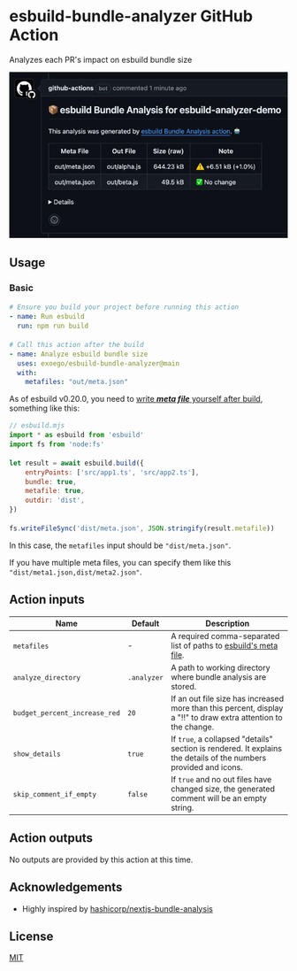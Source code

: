 # esbuild-bundle-analyzer GitHub Action

Analyzes each PR's impact on esbuild bundle size

![comment-example](/doc/comment.png "Comment Example")

## Usage

### Basic

```yaml
# Ensure you build your project before running this action
- name: Run esbuild
  run: npm run build

# Call this action after the build
- name: Analyze esbuild bundle size
  uses: exoego/esbuild-bundle-analyzer@main
  with:
    metafiles: "out/meta.json"
```

As of esbuild v0.20.0, you need to [write
***meta file*** yourself after build](https://esbuild.github.io/api/#metafile), something like this:

```javascript
// esbuild.mjs
import * as esbuild from 'esbuild'
import fs from 'node:fs'

let result = await esbuild.build({
    entryPoints: ['src/app1.ts', 'src/app2.ts'],
    bundle: true,
    metafile: true,
    outdir: 'dist',
})

fs.writeFileSync('dist/meta.json', JSON.stringify(result.metafile))
```

In this case, the `metafiles` input should be `"dist/meta.json"`.

If you have multiple meta files, you can specify them like this `"dist/meta1.json,dist/meta2.json"`.

## Action inputs

Name   | Default | Description
-------|---------|------------
`metafiles` | - | A required comma-separated list of paths to [esbuild's meta file]([https://esbuild.github.io/api/#metafile]).
`analyze_directory` | `.analyzer` | A path to working directory where bundle analysis are stored.
`budget_percent_increase_red` | `20` | If an out file size has increased more than this percent, display a "‼️" to draw extra attention to the change.
`show_details` | `true` | If `true`, a collapsed "details" section is rendered. It explains the details of the numbers provided and icons.
`skip_comment_if_empty` | `false` | If `true` and no out files have changed size, the generated comment will be an empty string.

## Action outputs

No outputs are provided by this action at this time.

## Acknowledgements

- Highly inspired by [hashicorp/nextjs-bundle-analysis](https://github.com/hashicorp/nextjs-bundle-analysis)

## License

[MIT](LICENSE.md)
